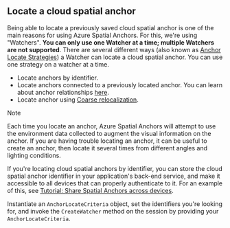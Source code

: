 ## Locate a cloud spatial anchor

Being able to locate a previously saved cloud spatial anchor is one of the main reasons for using Azure Spatial Anchors. For this, we're using "Watchers". **You can only use one Watcher at a time; multiple Watchers are not supported**. There are several different ways (also known as [Anchor Locate Strategies](../articles/spatial-anchors/concepts/anchor-locate-strategy.md)) a Watcher can locate a cloud spatial anchor. You can use one strategy on a watcher at a time.
- Locate anchors by identifier.
- Locate anchors connected to a previously located anchor. You can learn about anchor relationships [here](../articles/spatial-anchors/concepts/anchor-relationships-way-finding.md).
- Locate anchor using [Coarse relocalization](../articles/spatial-anchors/concepts/coarse-reloc.md).

> [!NOTE]
> Each time you locate an anchor, Azure Spatial Anchors will attempt to use the environment data collected to augment the visual information on the anchor. If you are having trouble locating an anchor, it can be useful to create an anchor, then locate it several times from different angles and lighting conditions.

If you're locating cloud spatial anchors by identifier, you can store the cloud spatial anchor identifier in your application's back-end service, and make it accessible to all devices that can properly authenticate to it. For an example of this, see [Tutorial: Share Spatial Anchors across devices](../articles/spatial-anchors/tutorials/tutorial-share-anchors-across-devices.md).

Instantiate an `AnchorLocateCriteria` object, set the identifiers you're looking for, and invoke the `CreateWatcher` method on the session by providing your `AnchorLocateCriteria`.